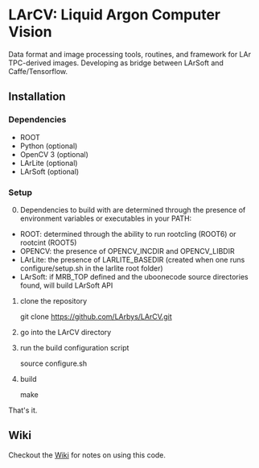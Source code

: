 # LArCV: Liquid Argon Computer Vision

Data format and image processing tools, routines, and framework for LAr TPC-derived images. Developing as bridge between LArSoft and Caffe/Tensorflow.

## Installation

### Dependencies

* ROOT
* Python (optional)
* OpenCV 3 (optional)
* LArLite (optional)
* LArSoft (optional)

### Setup

0. Dependencies to build with are determined through the presence of environment variables or executables in your PATH:

  * ROOT: determined through the ability to run rootcling (ROOT6) or rootcint (ROOT5)
  * OPENCV: the presence of OPENCV_INCDIR and OPENCV_LIBDIR
  * LArLite: the presence of LARLITE_BASEDIR (created when one runs configure/setup.sh in the larlite root folder)
  * LArSoft: if MRB_TOP defined and the uboonecode source directories found, will build LArSoft API
  

1. clone the repository

      git clone https://github.com/LArbys/LArCV.git

2. go into the LArCV directory
3. run the build configuration script

      source configure.sh
      
4. build

      make
      

That's it.


## Wiki

Checkout the [Wiki](https://github.com/LArbys/LArCV/wiki) for notes on using this code.
